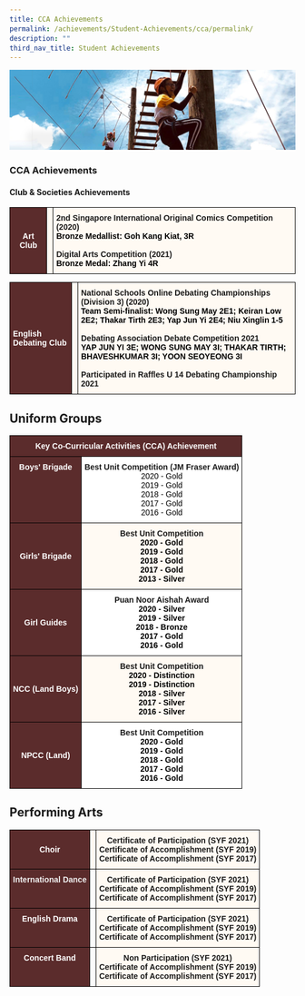 ```yaml
---
title: CCA Achievements
permalink: /achievements/Student-Achievements/cca/permalink/
description: ""
third_nav_title: Student Achievements
---
```

![](/images/achievements.jpg)

### CCA Achievements

#### Club & Societies Achievements

<style type="text/css">
.tg  {border-collapse:collapse;border-spacing:0;}
.tg td{border-color:black;border-style:solid;border-width:1px;font-family:Arial, sans-serif;font-size:14px;
  overflow:hidden;padding:10px 5px;word-break:normal;}
.tg th{border-color:black;border-style:solid;border-width:1px;font-family:Arial, sans-serif;font-size:14px;
  font-weight:normal;overflow:hidden;padding:10px 5px;word-break:normal;}
.tg .tg-n304{background-color:#5B2C2C;color:#FFF;font-weight:bold;text-align:center;vertical-align:middle}
.tg .tg-1xbg{background-color:#FFFAF3;text-align:left;vertical-align:top}
.tg .tg-tmat{background-color:#FFFAF3;font-weight:bold;text-align:left;vertical-align:top}
</style>
<table class="tg">
<thead>
  <tr>
    <td class="tg-n304"><span style="font-weight:bold;color:#FFF;background-color:#5B2C2C">Art Club</span></td>
    <td class="tg-1xbg"></td>
    <td class="tg-tmat" colspan="3">2nd Singapore International Original Comics Competition (2020)<br><span style="color:#000;background-color:#FFFAF3">Bronze Medallist: Goh Kang Kiat, 3R</span><br><br>Digital Arts Competition (2021)<br><span style="color:#000;background-color:#FFFAF3">Bronze Medal: Zhang Yi 4R</span></td>
  </tr>
</thead>
</table>

<style type="text/css">
.tg  {border-collapse:collapse;border-spacing:0;}
.tg td{border-color:black;border-style:solid;border-width:1px;font-family:Arial, sans-serif;font-size:14px;
  overflow:hidden;padding:10px 5px;word-break:normal;}
.tg th{border-color:black;border-style:solid;border-width:1px;font-family:Arial, sans-serif;font-size:14px;
  font-weight:normal;overflow:hidden;padding:10px 5px;word-break:normal;}
.tg .tg-1xbg{background-color:#FFFAF3;text-align:left;vertical-align:top}
.tg .tg-dnru{background-color:#5B2C2C;color:#FFF;font-weight:bold;text-align:left;vertical-align:middle}
.tg .tg-tmat{background-color:#FFFAF3;font-weight:bold;text-align:left;vertical-align:top}
</style>
<table class="tg">
<thead>
  <tr>
    <td class="tg-dnru"><span style="font-weight:bold;color:#FFF;background-color:#5B2C2C">English Debating Club</span></td>
    <td class="tg-1xbg"></td>
    <td class="tg-tmat" colspan="3">National Schools Online Debating Championships (Division 3) (2020)<br><span style="color:#000;background-color:#FFFAF3">Team Semi-finalist: Wong Sung May 2E1; Keiran Low 2E2; Thakar Tirth 2E3; Yap Jun Yi 2E4; Niu Xinglin 1-5</span><br><br>Debating Association Debate Competition 2021<br><span style="color:#000;background-color:#FFFAF3">YAP JUN YI 3E; WONG SUNG MAY 3I; THAKAR TIRTH; BHAVESHKUMAR 3I; YOON SEOYEONG 3I</span><br><br>Participated in Raffles U 14 Debating Championship 2021</td>
  </tr>
</thead>
</table>

Uniform Groups
--------------

<style type="text/css">
.tg  {border-collapse:collapse;border-spacing:0;}
.tg td{border-color:black;border-style:solid;border-width:1px;font-family:Arial, sans-serif;font-size:14px;
  overflow:hidden;padding:10px 5px;word-break:normal;}
.tg th{border-color:black;border-style:solid;border-width:1px;font-family:Arial, sans-serif;font-size:14px;
  font-weight:normal;overflow:hidden;padding:10px 5px;word-break:normal;}
.tg .tg-n304{background-color:#5B2C2C;color:#FFF;font-weight:bold;text-align:center;vertical-align:middle}
.tg .tg-eqj8{background-color:#5B2C2C;color:#FFF;font-weight:bold;text-align:center;vertical-align:top}
.tg .tg-9hzb{background-color:#FFF;font-weight:bold;text-align:center;vertical-align:top}
.tg .tg-fvar{background-color:#FFFAF3;font-weight:bold;text-align:center;vertical-align:top}
</style>
<table class="tg">
<thead>
  <tr>
    <th class="tg-n304" colspan="5"><span style="font-weight:bold;color:#FFF;background-color:#5B2C2C">Key Co-Curricular Activities (CCA) Achievement</span></th>
  </tr>
</thead>
<tbody>
  <tr>
    <td class="tg-eqj8">Boys' Brigade</td>
    <td class="tg-9hzb" colspan="4">Best Unit Competition (JM Fraser Award)<br><span style="font-weight:400;color:#000">2020 - Gold</span><br><span style="font-weight:400;color:#000">2019 - Gold</span><br><span style="font-weight:400;color:#000">2018 - Gold</span><br><span style="font-weight:400;color:#000">2017 - Gold</span><br><span style="font-weight:400;color:#000">2016 - Gold</span></td>
  </tr>
  <tr>
    <td class="tg-n304"><span style="font-weight:bold;color:#FFF;background-color:#5B2C2C">Girls' Brigade</span></td>
    <td class="tg-fvar" colspan="4">Best Unit Competition<br><span style="color:#000;background-color:#FFFAF3">2020 - Gold</span><br><span style="color:#000;background-color:#FFFAF3">2019 - Gold</span><br><span style="color:#000;background-color:#FFFAF3">2018 - Gold</span><br><span style="color:#000;background-color:#FFFAF3">2017 - Gold</span><br><span style="color:#000;background-color:#FFFAF3">2013 - Silver</span></td>
  </tr>
  <tr>
    <td class="tg-n304"><span style="font-weight:bold;color:#FFF;background-color:#5B2C2C">Girl Guides</span></td>
    <td class="tg-9hzb" colspan="4">Puan Noor Aishah Award<br><span style="color:#000;background-color:#FFF">2020 - Silver</span><br><span style="color:#000;background-color:#FFF">2019 - Silver</span><br><span style="color:#000;background-color:#FFF">2018 - Bronze</span><br><span style="color:#000;background-color:#FFF">2017 - Gold</span><br><span style="color:#000;background-color:#FFF">2016 - Gold</span><br></td>
  </tr>
  <tr>
    <td class="tg-n304"><span style="font-weight:bold;color:#FFF;background-color:#5B2C2C">NCC (Land Boys)</span></td>
    <td class="tg-fvar" colspan="4">Best Unit Competition<br><span style="color:#000;background-color:#FFFAF3">2020 - Distinction</span><br><span style="color:#000;background-color:#FFFAF3">2019 - Distinction</span><br><span style="color:#000;background-color:#FFFAF3">2018 - Silver</span><br><span style="color:#000;background-color:#FFFAF3">2017 - Silver</span><br><span style="color:#000;background-color:#FFFAF3">2016 - Silver</span></td>
  </tr>
  <tr>
    <td class="tg-n304"><span style="font-weight:bold;color:#FFF;background-color:#5B2C2C">NPCC (Land)</span></td>
    <td class="tg-9hzb" colspan="4">Best Unit Competition<br><span style="color:#000;background-color:#FFF">2020 - Gold</span><br><span style="color:#000;background-color:#FFF">2019 - Gold</span><br><span style="color:#000;background-color:#FFF">2018 - Gold</span><br><span style="color:#000;background-color:#FFF">2017 - Gold</span><br><span style="color:#000;background-color:#FFF">2016 - Gold</span></td>
  </tr>
</tbody>
</table>

Performing Arts
---------------
<style type="text/css">
.tg  {border-collapse:collapse;border-spacing:0;}
.tg td{border-color:black;border-style:solid;border-width:1px;font-family:Arial, sans-serif;font-size:14px;
  overflow:hidden;padding:10px 5px;word-break:normal;}
.tg th{border-color:black;border-style:solid;border-width:1px;font-family:Arial, sans-serif;font-size:14px;
  font-weight:normal;overflow:hidden;padding:10px 5px;word-break:normal;}
.tg .tg-n304{background-color:#5B2C2C;color:#FFF;font-weight:bold;text-align:center;vertical-align:middle}
.tg .tg-1xbg{background-color:#FFFAF3;text-align:left;vertical-align:top}
.tg .tg-fvar{background-color:#FFFAF3;font-weight:bold;text-align:center;vertical-align:top}
.tg .tg-9s8r{background-color:#5b2c2c;text-align:left;vertical-align:top}
.tg .tg-0lax{text-align:left;vertical-align:top}
.tg .tg-aoer{background-color:#fffaf3;font-weight:bold;text-align:center;vertical-align:top}
.tg .tg-qlzd{background-color:#5b2c2c;text-align:center;vertical-align:top}
</style>
<table class="tg">
<thead>
  <tr>
    <th class="tg-n304"><span style="color:#FFF">Choir</span></th>
    <th class="tg-1xbg"></th>
    <th class="tg-fvar" colspan="3">Certificate of Participation (SYF 2021)<br>Certificate of Accomplishment (SYF 2019)<br>Certificate of Accomplishment (SYF 2017)</th>
  </tr>
</thead>
<tbody>
  <tr>
    <td class="tg-9s8r"><span style="font-weight:bold;color:#EFEFEF">International Dance</span></td>
    <td class="tg-0lax"></td>
    <td class="tg-aoer" colspan="3"><span style="font-style:normal">Certificate of Participation (SYF 2021)</span><br><span style="font-style:normal">Certificate of Accomplishment (SYF 2019)</span><br><span style="font-style:normal">Certificate of Accomplishment (SYF 2017)</span><br></td>
  </tr>
  <tr>
    <td class="tg-qlzd"><span style="font-weight:bold;color:#FFF">English Drama</span></td>
    <td class="tg-0lax"></td>
    <td class="tg-aoer" colspan="3"><span style="font-style:normal">Certificate of Participation (SYF 2021)</span><br><span style="font-style:normal">Certificate of Accomplishment (SYF 2019)</span><br><span style="font-style:normal">Certificate of Accomplishment (SYF 2017)</span></td>
  </tr>
  <tr>
    <td class="tg-qlzd"><span style="font-weight:bold;color:#FFF">Concert Band</span></td>
    <td class="tg-0lax"></td>
    <td class="tg-aoer" colspan="3"><span style="font-style:normal">Non Participation (SYF 2021)</span><br><span style="font-style:normal">Certificate of Accomplishment (SYF 2019)</span><br><span style="font-style:normal">Certificate of Accomplishment (SYF 2017)</span></td>
  </tr>
</tbody>
</table>